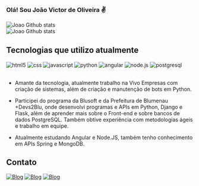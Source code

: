 
### Olá! Sou João Victor de Oliveira ✌


![Joao Github stats](https://github-readme-stats.vercel.app/api?username=JoaoVictorOlve&theme=dracula)</br>
![Joao Github stats](https://github-readme-stats.vercel.app/api/top-langs/?username=JoaoVictorOlve&&layout=compact&hide=shell&theme=dracula)


## Tecnologias que utilizo atualmente 

<div style="display: inline_block">
<img align="center" alt="html5" src="https://img.shields.io/badge/HTML5-E34F26?style=for-the-badge&logo=html5&logoColor=white"/>
<img align="center" alt="css" src="https://img.shields.io/badge/CSS-239120?&style=for-the-badge&logo=css3&logoColor=white"/>
<img align="center" alt="javascript" src="https://img.shields.io/badge/JavaScript-F7DF1E?style=for-the-badge&logo=javascript&logoColor=black"/>
<img align="center" alt="python" src="https://img.shields.io/badge/Python-3776AB?style=for-the-badge&logo=python&logoColor=white"/>
<img align="center" alt="angular" src="https://img.shields.io/badge/Angular-DD0031?style=for-the-badge&logo=angular&logoColor=white"/>
<img align="center" alt="node.js" src="https://img.shields.io/badge/Node.js-43853D?style=for-the-badge&logo=node.js&logoColor=white"/>
<img align="center" alt="postgresql" src="https://img.shields.io/badge/PostgreSQL-316192?style=for-the-badge&logo=postgresql&logoColor=white"/>
</div> </br>

- Amante da tecnologia, atualmente trabalho na Vivo Empresas com criação de sistemas, além de criação e manutenção de bots em Python.

- Participei do programa da Blusoft e da Prefeitura de Blumenau +Devs2Blu, onde desenvolvi programas e APIs em Python, Django e Flask, além de aprender mais sobre o Front-end e sobre bancos de dados PostgreSQL. Também obtive experiência com metodologias ágeis e trabalho em equipe.

- Atualmente estudando Angular e Node.JS, também tenho conhecimento em APIs Spring e MongoDB.

## Contato 

[![Blog](https://img.shields.io/badge/LinkedIn-0077B5?style=for-the-badge&logo=linkedin&logoColor=white)](https://www.linkedin.com/in/jo%C3%A3o-victor-de-oliveira-074860237/)
[![Blog](https://img.shields.io/badge/Instagram-E4405F?style=for-the-badge&logo=instagram&logoColor=white
)](https://www.instagram.com/joaovic.olve/)
[![Blog](https://img.shields.io/badge/Gmail-D1a4836?style=for-the-badge&logo=gmail&logoColor=white)](https://www.instagram.com/joaovic.olve/)
